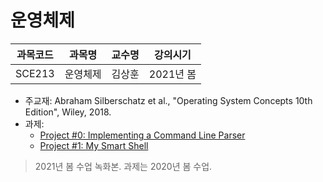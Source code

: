 # 운영체제

| 과목코드 | 과목명   | 교수명 | 강의시기  |
|----------|----------|--------|-----------|
| SCE213   | 운영체제 | 김상훈 | 2021년 봄 |

- 주교재: Abraham Silberschatz et al., "Operating System Concepts 10th Edition", Wiley, 2018.
- 과제:
  - [Project #0: Implementing a Command Line Parser](./assignments/pa0)
  - [Project #1: My Smart Shell](./assignments/pa1)

> 2021년 봄 수업 녹화본. 과제는 2020년 봄 수업.

